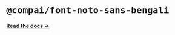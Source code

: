 # `@compai/font-noto-sans-bengali`

[**Read the docs &rarr;**](https://components.ai/docs/typefaces/noto-sans-bengali)

